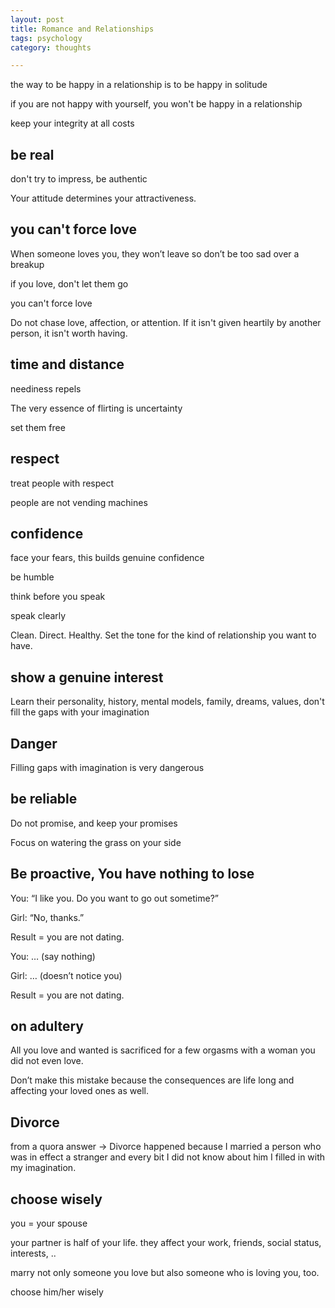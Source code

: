 ```yaml
---
layout: post
title: Romance and Relationships
tags: psychology
category: thoughts 

---
```



the way to be happy in a relationship is to be happy in solitude

if you are not happy with yourself, you won't be happy in a relationship

keep your integrity at all costs 

## be real

don't try to impress, be authentic

Your attitude determines your attractiveness.

## you can't force love

When someone loves you, they won’t leave so don’t be too sad over a breakup

if you love, don't let them go

you can't force love

Do not chase love, affection, or attention. If it isn't given heartily by another person, it isn't worth having.

## time and distance

neediness repels

The very essence of flirting is uncertainty

set them free

## respect

treat people with respect

people are not vending machines 

## confidence

face your fears, this builds genuine confidence

be humble 

think before you speak 

speak clearly

Clean. Direct. Healthy. Set the tone for the kind of relationship you want to have.

## show a genuine interest

Learn their personality, history, mental models, family, dreams, values, don't fill the gaps with your imagination 

## Danger

Filling gaps with imagination is very dangerous 

## be reliable 

Do not promise, and keep your promises

Focus on watering the grass on your side 

## Be proactive, You have nothing to lose

You: “I like you. Do you want to go out sometime?”

Girl: “No, thanks.”

Result = you are not dating.


You: … (say nothing)

Girl: … (doesn’t notice you)

Result = you are not dating.


## on adultery 

All you love and wanted is sacrificed for a few orgasms with a woman you did not even love.

Don’t make this mistake because the consequences are life long and affecting your loved ones as well. 

## Divorce

from a quora answer -> Divorce happened because I married a person who was in effect a stranger and every bit I did not know about him I filled in with my imagination.

## choose wisely

you = your spouse 

your partner is half of your life. they affect your work, friends, social status, interests, ..

marry not only someone you love but also someone who is loving you, too. 

choose him/her wisely 
